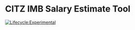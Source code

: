 # CITZ IMB Salary Estimate Tool

[![Lifecycle:Experimental](https://img.shields.io/badge/Lifecycle-Experimental-339999)]()
